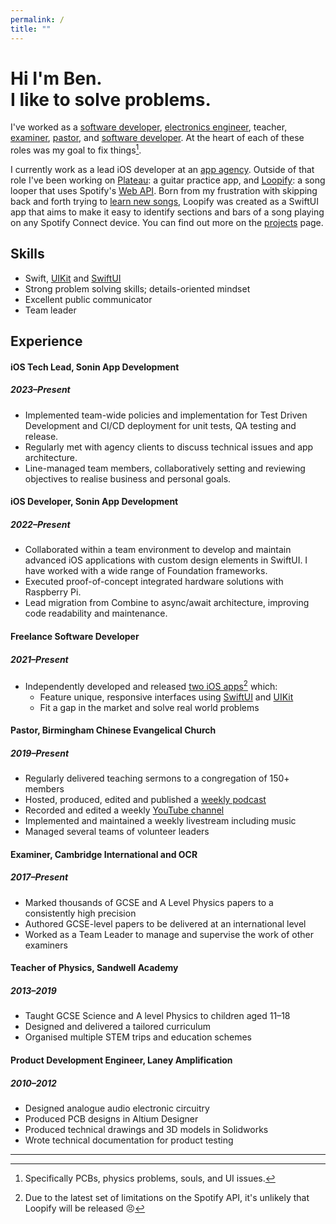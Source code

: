 ```yaml
---
permalink: /
title: ""
---
```


<h1> Hi I'm Ben.<br>
I like to solve problems.</h1>

I've worked as a [software developer](/projects/), [electronics engineer](https://laney.co.uk), teacher, [examiner](https://www.cambridgeinternational.org), [pastor](https://thebcec.org.uk), and [software developer](/projects/). At the heart of each of these roles was my goal to fix things[^1].

I currently work as a lead iOS developer at an [app agency](https://sonin.agency/). Outside of that role I've been working on [Plateau](/projects/plateau): a guitar practice app, and [Loopify](/projects/loopify/): a song looper that uses Spotify's [Web API](https://developer.spotify.com/documentation/web-api/). Born from my frustration with skipping back and forth trying to [learn new songs](https://www.instagram.com/ben.frearson/), Loopify was created as a SwiftUI app that aims to make it easy to identify sections and bars of a song playing on any Spotify Connect device. You can find out more on the [projects](/projects/) page.

## Skills
- Swift, [UIKit](/projects/streamcam/) and [SwiftUI](/projects/loopify/)
- Strong problem solving skills; details-oriented mindset
- Excellent public communicator
- Team leader

## Experience
#### iOS Tech Lead, Sonin App Development
##### 2023–Present
- Implemented team-wide policies and implementation for Test Driven Development and CI/CD deployment for unit tests, QA testing and release.
- Regularly met with agency clients to discuss technical issues and app architecture.
- Line-managed team members, collaboratively setting and reviewing objectives to realise business and personal goals.

#### iOS Developer, Sonin App Development
##### 2022–Present
- Collaborated within a team environment to develop and maintain advanced iOS applications with custom design elements in SwiftUI. I have worked with a wide range of Foundation frameworks.
- Executed proof-of-concept integrated hardware solutions with Raspberry Pi.
- Lead migration from Combine to async/await architecture, improving code readability and maintenance.

#### Freelance Software Developer
##### 2021–Present
- Independently developed and released [two iOS apps](/projects/)[^3] which:
    - Feature unique, responsive interfaces using [SwiftUI](/projects/loopify/) and [UIKit](/projects/streamcam)
    - Fit a gap in the market and solve real world problems

#### Pastor, Birmingham Chinese Evangelical Church
##### 2019–Present

- Regularly delivered teaching sermons to a congregation of 150+ members
- Hosted, produced, edited and published a [weekly podcast](https://thebcec.org.uk/series/a-b-side-podcast/)
- Recorded and edited a weekly [YouTube channel](https://www.youtube.com/c/TheBCEC)
- Implemented and maintained a weekly livestream including music
- Managed several teams of volunteer leaders

#### Examiner, Cambridge International and OCR
##### 2017–Present

- Marked thousands of GCSE and A Level Physics papers to a consistently high precision
- Authored GCSE-level papers to be delivered at an international level
- Worked as a Team Leader to manage and supervise the work of other examiners

#### Teacher of Physics, Sandwell Academy
##### 2013–2019

- Taught GCSE Science and A level Physics to children aged 11–18
- Designed and delivered a tailored curriculum
- Organised multiple STEM trips and education schemes

#### Product Development Engineer, Laney Amplification
##### 2010–2012

- Designed analogue audio electronic circuitry
- Produced PCB designs in Altium Designer
- Produced technical drawings and 3D models in Solidworks
- Wrote technical documentation for product testing

---

[^1]:Specifically PCBs, physics problems, souls, and UI issues.
[^2]:Not necessarily in that order.
[^3]:Due to the latest set of limitations on the Spotify API, it's unlikely that Loopify will be released 😣

[^5]:Being in the classroom, and paperwork, respectively.
